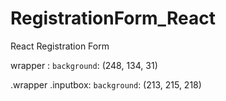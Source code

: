 # RegistrationForm_React
 React Registration Form

wrapper : 
`background`: (248, 134, 31)

.wrapper .inputbox: 
`background`: (213, 215, 218)